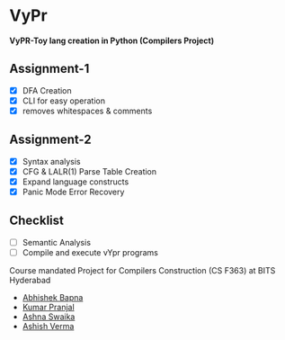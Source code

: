 # VyPr
**VyPR-Toy lang creation in Python (Compilers Project)**
## Assignment-1
- [x] DFA Creation
- [x] CLI for easy operation
- [x] removes whitespaces & comments
## Assignment-2
- [x] Syntax analysis
- [x] CFG & LALR(1) Parse Table Creation
- [x] Expand language constructs
- [x] Panic Mode Error Recovery
## Checklist 
- [ ] Semantic Analysis
- [ ] Compile and execute vYpr programs
 
Course mandated Project for Compilers Construction (CS F363) at BITS Hyderabad
- [Abhishek Bapna](https://github.com/LuciFR1809)
- [Kumar Pranjal](https://github.com/kpranjal2047)
- [Ashna Swaika](https://github.com/ash9swaika)
- [Ashish Verma](https://github.com/brickster241)
